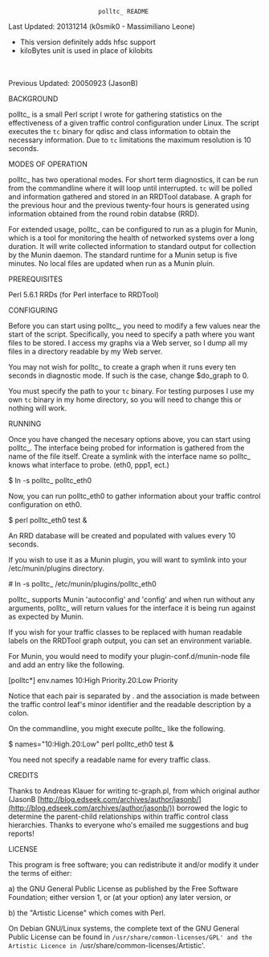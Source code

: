                              polltc_ README

Last Updated: 20131214 (k0smik0 - Massimiliano Leone)

 - This version definitely adds hfsc support
 - kiloBytes unit is used in place of kilobits

<br/><br/>
Previous Updated: 20050923 (JasonB)

BACKGROUND

polltc_ is a small Perl script I wrote for gathering statistics on
the effectiveness of a given traffic control configuration under
Linux.  The script executes the `tc` binary for qdisc and class information
to obtain the necessary information.  Due to `tc` limitations the maximum
resolution is 10 seconds.

MODES OF OPERATION

polltc_ has two operational modes.  For short term diagnostics, it can be
run from the commandline where it will loop until interrupted.  `tc` will
be polled and information gathered and stored in an RRDTool database.  A
graph for the previous hour and the previous twenty-four hours is generated
using information obtained from the round robin databse (RRD).

For extended usage, polltc_ can be configured to run as a plugin for Munin,
which is a tool for monitoring the health of networked systems over a long
duration.  It will write collected information to standard output for
collection by the Munin daemon.  The standard runtime for a Munin setup is
five minutes.  No local files are updated when run as a Munin pluin.

PREREQUISITES

Perl 5.6.1
RRDs (for Perl interface to RRDTool)

CONFIGURING

Before you can start using polltc_, you need to modify a few values near
the start of the script.  Specifically, you need to specify a path where
you want files to be stored.  I access my graphs via a Web server, so I
dump all my files in a directory readable by my Web server.

You may not wish for polltc_ to create a graph when it runs every ten
seconds in diagnostic mode.  If such is the case, change $do_graph
to 0.

You must specify the path to your `tc` binary.  For testing purposes
I use my own `tc` binary in my home directory, so you will need to
change this or nothing will work.

RUNNING

Once you have changed the necesary options above, you can start using
polltc_.  The interface being probed for information is gathered from
the name of the file itself.  Create a symlink with the interface name
so polltc_ knows what interface to probe.  (eth0, ppp1, ect.)

$ ln -s polltc_ polltc_eth0

Now, you can run polltc_eth0 to gather information about your traffic
control configuration on eth0.

$ perl polltc_eth0 test &

An RRD database will be created and populated with values every 10
seconds.

If you wish to use it as a Munin plugin, you will want to symlink
into your /etc/munin/plugins directory.

\# ln -s polltc_ /etc/munin/plugins/polltc_eth0

polltc_ supports Munin 'autoconfig' and 'config' and when run without
any arguments, polltc_ will return values for the interface it is being
run against as expected by Munin.

If you wish for your traffic classes to be replaced with human readable
labels on the RRDTool graph output, you can set an environment variable.

For Munin, you would need to modify your plugin-conf.d/munin-node file
and add an entry like the following.

[polltc*]
env.names 10:High Priority.20:Low Priority

Notice that each pair is separated by . and the association is made
between the traffic control leaf's minor identifier and the readable
description by a colon.

On the commandline, you might execute polltc_ like the following.

$ names="10:High.20:Low" perl polltc_eth0 test &

You need not specify a readable name for every traffic class.

CREDITS

Thanks to Andreas Klauer for writing tc-graph.pl, from which original author (JasonB [http://blog.edseek.com/archives/author/jasonb/](http://blog.edseek.com/archives/author/jasonb/)) borrowed
the logic to determine the parent-child relationships within traffic
control class hierarchies.  Thanks to everyone who's emailed me suggestions
and bug reports!

LICENSE

This program is free software; you can redistribute it and/or modify
it under the terms of either:

a) the GNU General Public License as published by the Free Software
   Foundation; either version 1, or (at your option) any later
   version, or

b) the "Artistic License" which comes with Perl.

On Debian GNU/Linux systems, the complete text of the GNU General
Public License can be found in `/usr/share/common-licenses/GPL' and
the Artistic Licence in `/usr/share/common-licenses/Artistic'.

